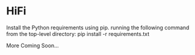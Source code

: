 HiFi
====

Install the Python requirements using pip. running the following command from the top-level directory:
    pip install -r requirements.txt

More Coming Soon...
